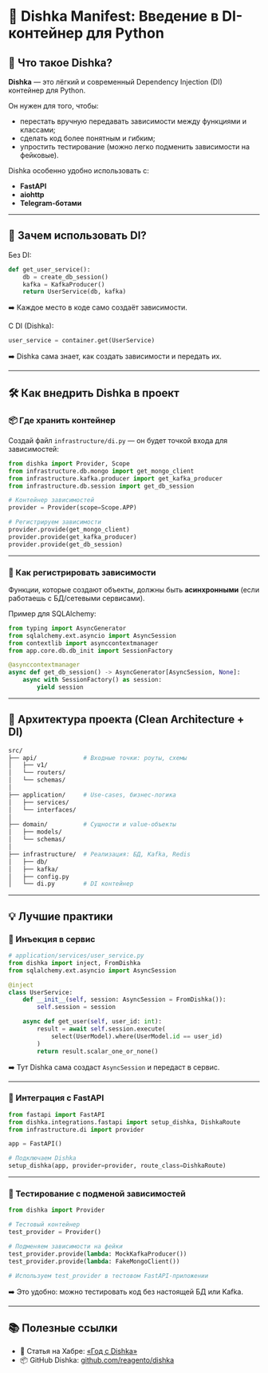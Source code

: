 # 🧩 Dishka Manifest: Введение в DI-контейнер для Python  

## 📘 Что такое Dishka?  
**Dishka** — это лёгкий и современный Dependency Injection (DI) контейнер для Python.  

Он нужен для того, чтобы:  
- перестать вручную передавать зависимости между функциями и классами;  
- сделать код более понятным и гибким;  
- упростить тестирование (можно легко подменить зависимости на фейковые).  

Dishka особенно удобно использовать с:  
- **FastAPI**  
- **aiohttp**  
- **Telegram-ботами**  

---

## 🎯 Зачем использовать DI?  
Без DI:  
```python
def get_user_service():
    db = create_db_session()
    kafka = KafkaProducer()
    return UserService(db, kafka)
```
➡️ Каждое место в коде само создаёт зависимости.  

С DI (Dishka):  
```python
user_service = container.get(UserService)
```
➡️ Dishka сама знает, как создать зависимости и передать их.  

---

## 🛠 Как внедрить Dishka в проект  

### 📦 Где хранить контейнер  
Создай файл `infrastructure/di.py` — он будет точкой входа для зависимостей:  

```python
from dishka import Provider, Scope
from infrastructure.db.mongo import get_mongo_client
from infrastructure.kafka.producer import get_kafka_producer
from infrastructure.db.session import get_db_session

# Контейнер зависимостей
provider = Provider(scope=Scope.APP)

# Регистрируем зависимости
provider.provide(get_mongo_client)
provider.provide(get_kafka_producer)
provider.provide(get_db_session)
```

---

### 🧠 Как регистрировать зависимости  
Функции, которые создают объекты, должны быть **асинхронными** (если работаешь с БД/сетевыми сервисами).  

Пример для SQLAlchemy:  
```python
from typing import AsyncGenerator
from sqlalchemy.ext.asyncio import AsyncSession
from contextlib import asynccontextmanager
from app.core.db.db_init import SessionFactory

@asynccontextmanager
async def get_db_session() -> AsyncGenerator[AsyncSession, None]:
    async with SessionFactory() as session:
        yield session
```

---

## 🧱 Архитектура проекта (Clean Architecture + DI)  

```bash
src/
├── api/             # Входные точки: роуты, схемы
│   ├── v1/
│   └── routers/
│   └── schemas/
│
├── application/     # Use-cases, бизнес-логика
│   ├── services/
│   └── interfaces/
│
├── domain/          # Сущности и value-объекты
│   ├── models/
│   └── schemas/
│
├── infrastructure/  # Реализация: БД, Kafka, Redis
│   ├── db/
│   ├── kafka/
│   ├── config.py
│   └── di.py        # DI контейнер
```

---

## 💡 Лучшие практики  

### 🔧 Инъекция в сервис  
```python
# application/services/user_service.py
from dishka import inject, FromDishka
from sqlalchemy.ext.asyncio import AsyncSession

@inject
class UserService:
    def __init__(self, session: AsyncSession = FromDishka()):
        self.session = session

    async def get_user(self, user_id: int):
        result = await self.session.execute(
            select(UserModel).where(UserModel.id == user_id)
        )
        return result.scalar_one_or_none()
```
➡️ Тут Dishka сама создаст `AsyncSession` и передаст в сервис.  

---

### 🚀 Интеграция с FastAPI  
```python
from fastapi import FastAPI
from dishka.integrations.fastapi import setup_dishka, DishkaRoute
from infrastructure.di import provider

app = FastAPI()

# Подключаем Dishka
setup_dishka(app, provider=provider, route_class=DishkaRoute)
```

---

### 🧪 Тестирование с подменой зависимостей  
```python
from dishka import Provider

# Тестовый контейнер
test_provider = Provider()

# Подменяем зависимости на фейки
test_provider.provide(lambda: MockKafkaProducer())
test_provider.provide(lambda: FakeMongoClient())

# Используем test_provider в тестовом FastAPI-приложении
```
➡️ Это удобно: можно тестировать код без настоящей БД или Kafka.  

---

## 📚 Полезные ссылки  
- 📘 Статья на Хабре: [«Год с Dishka»](https://habr.com/ru/articles/894286/)  
- 📦 GitHub Dishka: [github.com/reagento/dishka](https://github.com/reagento/dishka)  
